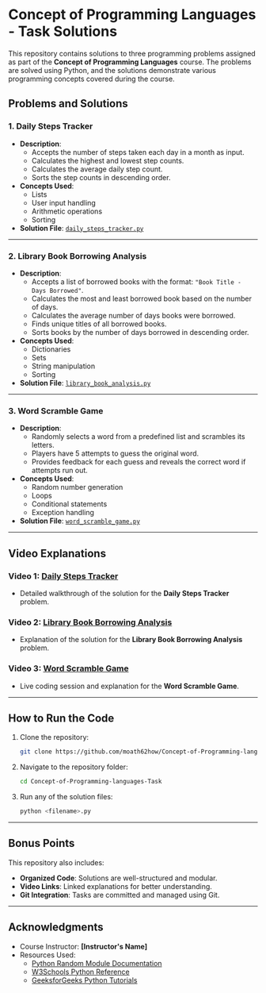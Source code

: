 
# Concept of Programming Languages - Task Solutions

This repository contains solutions to three programming problems assigned as part of the **Concept of Programming Languages** course. The problems are solved using Python, and the solutions demonstrate various programming concepts covered during the course.

## Problems and Solutions

### 1. Daily Steps Tracker
- **Description**: 
  - Accepts the number of steps taken each day in a month as input.
  - Calculates the highest and lowest step counts.
  - Calculates the average daily step count.
  - Sorts the step counts in descending order.
- **Concepts Used**:
  - Lists
  - User input handling
  - Arithmetic operations
  - Sorting
- **Solution File**: [`daily_steps_tracker.py`](./daily_steps_tracker.py)

---

### 2. Library Book Borrowing Analysis
- **Description**:
  - Accepts a list of borrowed books with the format: `"Book Title - Days Borrowed"`.
  - Calculates the most and least borrowed book based on the number of days.
  - Calculates the average number of days books were borrowed.
  - Finds unique titles of all borrowed books.
  - Sorts books by the number of days borrowed in descending order.
- **Concepts Used**:
  - Dictionaries
  - Sets
  - String manipulation
  - Sorting
- **Solution File**: [`library_book_analysis.py`](./library_book_analysis.py)

---

### 3. Word Scramble Game
- **Description**:
  - Randomly selects a word from a predefined list and scrambles its letters.
  - Players have 5 attempts to guess the original word.
  - Provides feedback for each guess and reveals the correct word if attempts run out.
- **Concepts Used**:
  - Random number generation
  - Loops
  - Conditional statements
  - Exception handling
- **Solution File**: [`word_scramble_game.py`](./word_scramble_game.py)

---

## Video Explanations

### Video 1: [Daily Steps Tracker](https://cisuezedu-my.sharepoint.com/:v:/g/personal/fciugs466_ci_suez_edu_eg/ERSaJI2yo7ZBmpqJ7DsQnsMBvt0_eYjHDZAkW3S-F-TPKA?e=S9F4K0)
- Detailed walkthrough of the solution for the **Daily Steps Tracker** problem.

### Video 2: [Library Book Borrowing Analysis]([https://cisuezedu-my.sharepoint.com/:v:/g/personal/fciugs466_ci_suez_edu_eg/EacWnLy1EKlBtVa2ohBv_HkBFPFA52Bsh5QID6j8BGPG-w?e=XXXXX](https://cisuezedu-my.sharepoint.com/:v:/g/personal/fciugs466_ci_suez_edu_eg/EQk5zb1iV0JChroAk3yZhB0BgeqzmDvj56LVzF06V9MRjQ?e=kJPsdl))
- Explanation of the solution for the **Library Book Borrowing Analysis** problem.

### Video 3: [Word Scramble Game](https://cisuezedu-my.sharepoint.com/:v:/g/personal/fciugs466_ci_suez_edu_eg/Eadb70lZ-p5NsLnQrw4h5oIBMZkqKf2S05wfbA4kjEIgXA?e=iCWeJz)
- Live coding session and explanation for the **Word Scramble Game**.

---

## How to Run the Code
1. Clone the repository:
   ```bash
   git clone https://github.com/moath62how/Concept-of-Programming-languages-Task.git
   ```
2. Navigate to the repository folder:
   ```bash
   cd Concept-of-Programming-languages-Task
   ```
3. Run any of the solution files:
   ```bash
   python <filename>.py
   ```

---

## Bonus Points
This repository also includes:
- **Organized Code**: Solutions are well-structured and modular.
- **Video Links**: Linked explanations for better understanding.
- **Git Integration**: Tasks are committed and managed using Git.

---

## Acknowledgments
- Course Instructor: **[Instructor's Name]**
- Resources Used:
  - [Python Random Module Documentation](https://docs.python.org/3/library/random.html)
  - [W3Schools Python Reference](https://www.w3schools.com/python/)
  - [GeeksforGeeks Python Tutorials](https://www.geeksforgeeks.org/python-programming-language/)
